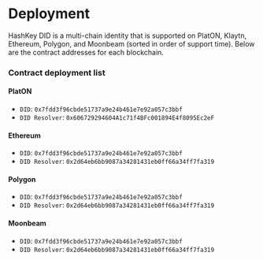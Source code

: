 # Deployment

HashKey DID is a multi-chain identity that is supported on PlatON, Klaytn, Ethereum, Polygon, and Moonbeam (sorted in order of support time). Below are the contract addresses for each blockchain.

### Contract deployment list

#### PlatON

* `DID`: `0x7fdd3f96cbde51737a9e24b461e7e92a057c3bbf`
* `DID Resolver`: `0x606729294604A1c71f4BFc001894E4f8095Ec2eF`

#### Ethereum

* `DID`: `0x7fdd3f96cbde51737a9e24b461e7e92a057c3bbf`
* `DID Resolver`: `0x2d64eb6bb9087a34281431eb0ff66a34ff7fa319`

#### Polygon

* `DID`: `0x7fdd3f96cbde51737a9e24b461e7e92a057c3bbf`
* `DID Resolver`: `0x2d64eb6bb9087a34281431eb0ff66a34ff7fa319`

#### Moonbeam

* `DID`: `0x7fdd3f96cbde51737a9e24b461e7e92a057c3bbf`
* `DID Resolver`: `0x2d64eb6bb9087a34281431eb0ff66a34ff7fa319`
